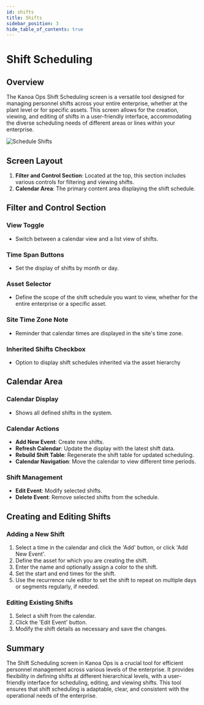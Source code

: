 ```yaml
---
id: shifts
title: Shifts
sidebar_position: 3
hide_table_of_contents: true
---
```


# Shift Scheduling 

## Overview

The Kanoa Ops Shift Scheduling screen is a versatile tool designed for managing personnel shifts across your entire enterprise, whether at the plant level or for specific assets. This screen allows for the creation, viewing, and editing of shifts in a user-friendly interface, accommodating the diverse scheduling needs of different areas or lines within your enterprise.

![Schedule Shifts](/img/ops-scheduling-shifts.png)

## Screen Layout

1. **Filter and Control Section**: Located at the top, this section includes various controls for filtering and viewing shifts.
2. **Calendar Area**: The primary content area displaying the shift schedule.

## Filter and Control Section

### View Toggle
- Switch between a calendar view and a list view of shifts.

### Time Span Buttons
- Set the display of shifts by month or day.

### Asset Selector
- Define the scope of the shift schedule you want to view, whether for the entire enterprise or a specific asset.

### Site Time Zone Note
- Reminder that calendar times are displayed in the site's time zone.

### Inherited Shifts Checkbox
- Option to display shift schedules inherited via the asset hierarchy

## Calendar Area

### Calendar Display
- Shows all defined shifts in the system.

### Calendar Actions
- **Add New Event**: Create new shifts.
- **Refresh Calendar**: Update the display with the latest shift data.
- **Rebuild Shift Table**: Regenerate the shift table for updated scheduling.
- **Calendar Navigation**: Move the calendar to view different time periods.

### Shift Management
- **Edit Event**: Modify selected shifts.
- **Delete Event**: Remove selected shifts from the schedule.

## Creating and Editing Shifts

### Adding a New Shift
1. Select a time in the calendar and click the 'Add' button, or click 'Add New Event'.
2. Define the asset for which you are creating the shift.
3. Enter the name and optionally assign a color to the shift.
4. Set the start and end times for the shift.
5. Use the recurrence rule editor to set the shift to repeat on multiple days or segments regularly, if needed.

### Editing Existing Shifts
1. Select a shift from the calendar.
2. Click the 'Edit Event' button.
3. Modify the shift details as necessary and save the changes.

## Summary

The Shift Scheduling screen in Kanoa Ops is a crucial tool for efficient personnel management across various levels of the enterprise. It provides flexibility in defining shifts at different hierarchical levels, with a user-friendly interface for scheduling, editing, and viewing shifts. This tool ensures that shift scheduling is adaptable, clear, and consistent with the operational needs of the enterprise.
 